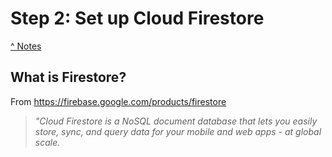 # Step 2: Set up Cloud Firestore

[^ Notes](./00-notes.md)

## What is Firestore?

From <https://firebase.google.com/products/firestore>

> _"Cloud Firestore is a NoSQL document database that lets you easily store,_
> _sync, and query data for your mobile and web apps - at global scale._

